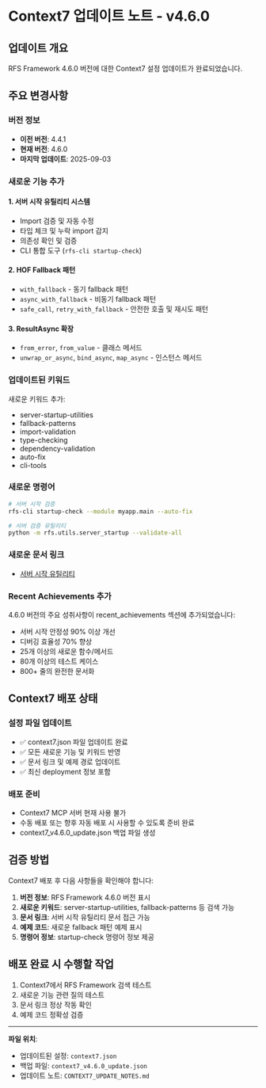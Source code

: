 # Context7 업데이트 노트 - v4.6.0

## 업데이트 개요
RFS Framework 4.6.0 버전에 대한 Context7 설정 업데이트가 완료되었습니다.

## 주요 변경사항

### 버전 정보
- **이전 버전**: 4.4.1
- **현재 버전**: 4.6.0
- **마지막 업데이트**: 2025-09-03

### 새로운 기능 추가

#### 1. 서버 시작 유틸리티 시스템
- Import 검증 및 자동 수정
- 타입 체크 및 누락 import 감지
- 의존성 확인 및 검증
- CLI 통합 도구 (`rfs-cli startup-check`)

#### 2. HOF Fallback 패턴
- `with_fallback` - 동기 fallback 패턴
- `async_with_fallback` - 비동기 fallback 패턴
- `safe_call`, `retry_with_fallback` - 안전한 호출 및 재시도 패턴

#### 3. ResultAsync 확장
- `from_error`, `from_value` - 클래스 메서드
- `unwrap_or_async`, `bind_async`, `map_async` - 인스턴스 메서드

### 업데이트된 키워드
새로운 키워드 추가:
- server-startup-utilities
- fallback-patterns
- import-validation
- type-checking
- dependency-validation
- auto-fix
- cli-tools

### 새로운 명령어
```bash
# 서버 시작 검증
rfs-cli startup-check --module myapp.main --auto-fix

# 서버 검증 유틸리티
python -m rfs.utils.server_startup --validate-all
```

### 새로운 문서 링크
- [서버 시작 유틸리티](https://interactord.github.io/rfs-framework/server-startup-utilities/)

### Recent Achievements 추가
4.6.0 버전의 주요 성취사항이 recent_achievements 섹션에 추가되었습니다:
- 서버 시작 안정성 90% 이상 개선
- 디버깅 효율성 70% 향상
- 25개 이상의 새로운 함수/메서드
- 80개 이상의 테스트 케이스
- 800+ 줄의 완전한 문서화

## Context7 배포 상태

### 설정 파일 업데이트
- ✅ context7.json 파일 업데이트 완료
- ✅ 모든 새로운 기능 및 키워드 반영
- ✅ 문서 링크 및 예제 경로 업데이트
- ✅ 최신 deployment 정보 포함

### 배포 준비
- Context7 MCP 서버 현재 사용 불가
- 수동 배포 또는 향후 자동 배포 시 사용할 수 있도록 준비 완료
- context7_v4.6.0_update.json 백업 파일 생성

## 검증 방법

Context7 배포 후 다음 사항들을 확인해야 합니다:

1. **버전 정보**: RFS Framework 4.6.0 버전 표시
2. **새로운 키워드**: server-startup-utilities, fallback-patterns 등 검색 가능
3. **문서 링크**: 서버 시작 유틸리티 문서 접근 가능
4. **예제 코드**: 새로운 fallback 패턴 예제 표시
5. **명령어 정보**: startup-check 명령어 정보 제공

## 배포 완료 시 수행할 작업

1. Context7에서 RFS Framework 검색 테스트
2. 새로운 기능 관련 질의 테스트
3. 문서 링크 정상 작동 확인
4. 예제 코드 정확성 검증

---

**파일 위치**: 
- 업데이트된 설정: `context7.json`
- 백업 파일: `context7_v4.6.0_update.json`
- 업데이트 노트: `CONTEXT7_UPDATE_NOTES.md`